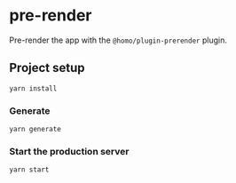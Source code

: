 # pre-render

Pre-render the app with the `@homo/plugin-prerender` plugin.

## Project setup

```
yarn install
```

### Generate

```
yarn generate
```

### Start the production server

```
yarn start
```
